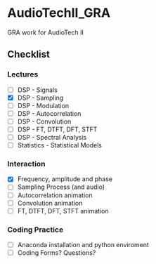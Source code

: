 # AudioTechII_GRA
GRA work for AudioTech II

## Checklist
### Lectures
- [ ] DSP - Signals
- [x] DSP - Sampling
- [ ] DSP - Modulation
- [ ] DSP - Autocorrelation
- [ ] DSP - Convolution
- [ ] DSP - FT, DTFT, DFT, STFT
- [ ] DSP - Spectral Analysis
- [ ] Statistics - Statistical Models

### Interaction
- [x] Frequency, amplitude and phase
- [ ] Sampling Process (and audio)
- [ ] Autocorrelation animation
- [ ] Convolution animation
- [ ] FT, DTFT, DFT, STFT animation

### Coding Practice
- [ ] Anaconda installation and python enviroment
- [ ] Coding Forms? Questions?